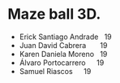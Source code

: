 # Maze ball 3D.

* Erick Santiago Andrade &nbsp; 19 <br />
* Juan David Cabrera &nbsp;&nbsp;&nbsp;&nbsp;&nbsp; 19 <br />
* Karen Daniela Moreno &nbsp; 19 <br />
* Álvaro Portocarrero &emsp; 19 <br />
* Samuel Riascos &emsp; 19 <br />
